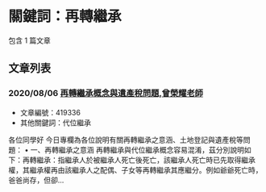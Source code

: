 # 關鍵詞：再轉繼承

包含 1 篇文章

## 文章列表

### 2020/08/06 [再轉繼承概念與遺產稅問題,曾榮耀老師](../../articles/419336_%E5%86%8D%E8%BD%89%E7%B9%BC%E6%89%BF%E6%A6%82%E5%BF%B5%E8%88%87%E9%81%BA%E7%94%A2%E7%A8%85%E5%95%8F%E9%A1%8C%2C%E6%9B%BE%E6%A6%AE%E8%80%80%E8%80%81%E5%B8%AB.md)
- 文章編號：419336
- 其他關鍵詞：代位繼承

各位同學好 今日專欄為各位說明有關再轉繼承之意涵、土地登記與遺產稅等問題： • 一、再轉繼承之意涵 再轉繼承與代位繼承概念容易混淆，茲分別說明如下：再轉繼承：指繼承人於被繼承人死亡後死亡，該繼承人死亡時已先取得繼承權，其繼承權再由該繼承人之配偶、子女等再轉繼承其應繼分。例如爺爺死亡時，爸爸尚存，但卻...
